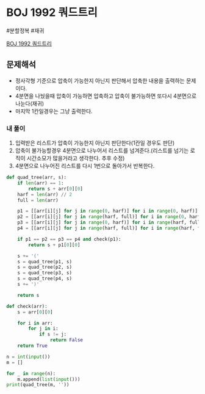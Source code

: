 # BOJ 1992 쿼드트리

#분할정복 #재귀

[BOJ 1992 쿼드트리](https://www.acmicpc.net/problem/1992)

## 문제해석
- 정사각형 기준으로 압축이 가능한지 아닌지 판단해서 압축한 내용을 출력하는 문제이다.
- 4분면을 나눴을때 압축이 가능하면 압축하고 압축이 불가능하면 또다시 4분면으로 나눈다(재귀)
- 마지막 1칸일경우는 그냥 출력한다.


### 내 풀이
1. 입력받은 리스트가 압축이 가능한지 아닌지 판단한다(1칸일 경우도 판단)
2. 압축이 불가능할경우 4분면으로 나누어서 리스트를 넘겨준다.(리스트를 넘기는 로직이 시간소모가 많을거라고 생각한다. 추후 수정)
3. 4분면으로 나누어진 리스트를 다시 1번으로 돌아가서 반복한다.



```python
def quad_tree(arr, s):
    if len(arr) == 1:
        return s + arr[0][0]
    harf = len(arr) // 2
    full = len(arr)

    p1 = [[arr[i][j] for j in range(0, harf)] for i in range(0, harf)]
    p2 = [[arr[i][j] for j in range(harf, full)] for i in range(0, harf)]
    p3 = [[arr[i][j] for j in range(0, harf)] for i in range(harf, full)]
    p4 = [[arr[i][j] for j in range(harf, full)] for i in range(harf, full)]

    if p1 == p2 == p3 == p4 and check(p1):
        return s + p1[0][0]

    s += '('
    s = quad_tree(p1, s)
    s = quad_tree(p2, s)
    s = quad_tree(p3, s)
    s = quad_tree(p4, s)
    s += ')'

    return s

def check(arr):
    s = arr[0][0]

    for i in arr:
        for j in i:
            if s != j:
                return False
    return True

n = int(input())
m = []

for _ in range(n):
    m.append(list(input()))
print(quad_tree(m, ''))
```
